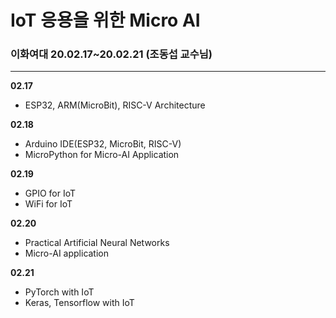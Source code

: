 # IoT 응용을 위한 Micro AI
### 이화여대 20.02.17~20.02.21 (조동섭 교수님)

----

**02.17**

- ESP32, ARM(MicroBit), RISC-V Architecture

**02.18**

- Arduino IDE(ESP32, MicroBit, RISC-V)
- MicroPython for Micro-AI Application

**02.19**

- GPIO for IoT
- WiFi for IoT

**02.20**

- Practical Artificial Neural Networks
- Micro-AI application

**02.21**

- PyTorch with IoT
- Keras, Tensorflow with IoT